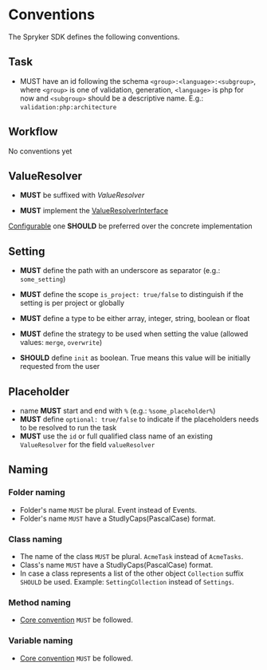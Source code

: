 # Conventions

The Spryker SDK defines the following conventions.

## Task

- MUST have an id following the schema `<group>:<language>:<subgroup>`, where `<group>` is one of validation, generation, `<language>` is php for now  and `<subgroup>` should be a descriptive name. E.g.: `validation:php:architecture`

## Workflow

No conventions yet

## ValueResolver

- __MUST__ be suffixed with _ValueResolver_

- __MUST__ implement the [ValueResolverInterface](https://github.com/spryker-sdk/sdk-contracts/blob/master/src/ValueResolver/ValueResolverInterface.php)

[Configurable](https://github.com/spryker-sdk/sdk-contracts/blob/master/src/ValueResolver/ConfigurableValueResolverInterface.php) one __SHOULD__ be preferred over the concrete implementation

## Setting

- __MUST__ define the path with an underscore as separator (e.g.: `some_setting`)

- __MUST__ define the scope `is_project: true/false` to distinguish if the setting is per project or globally

- __MUST__  define a type to be either array, integer, string, boolean or float

- __MUST__ define the strategy to be used when setting the value (allowed values: `merge`, `overwrite`)

- __SHOULD__ define `init` as boolean. True means this value will be initially requested from the user

## Placeholder

- name __MUST__ start and end with `%` (e.g.: `%some_placeholder%`)
- __MUST__ define `optional: true/false` to indicate if the placeholders needs to be resolved to run the task
- __MUST__ use the `id` or full qualified class name of an existing `ValueResolver` for the field `valueResolver`

## Naming

### Folder naming

- Folder's name `MUST` be plural. Event instead of Events.
- Folder's name `MUST` have a StudlyCaps(PascalCase) format.

### Class naming

- The name of the class `MUST` be plural. `AcmeTask` instead of `AcmeTasks`.
- Class's name `MUST` have a StudlyCaps(PascalCase) format.
- In case a class represents a list of the other object `Collection` suffix `SHOULD` be used. Example: `SettingCollection` instead of `Settings`.

### Method naming

- [Core convention](https://spryker.atlassian.net/wiki/spaces/CORE/pages/497156313/Common+Conventions#CommonConventions-Namingofmethods) `MUST` be followed.

### Variable naming

- [Core convention](https://spryker.atlassian.net/wiki/spaces/CORE/pages/497156313/Common+Conventions#CommonConventions-Namingofvariables) `MUST` be followed.
